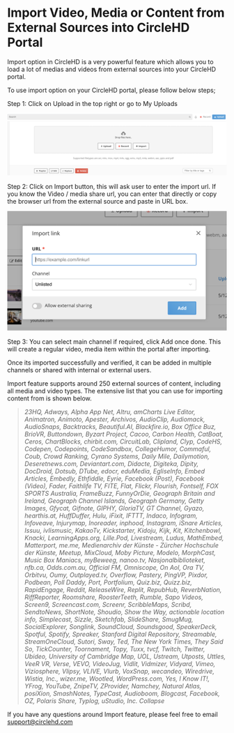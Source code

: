 # Import Video, Media or Content from External Sources into CircleHD Portal

Import option in CircleHD is a very powerful feature which allows you to load a lot of medias and videos from external sources into your CircleHD portal. 

To use import option on your CircleHD portal, please follow below steps;

Step 1: Click on Upload in the top right or go to My Uploads

![My Upload Page](../.gitbook/assets/screen-shot-2020-05-19-at-8.16.41-pm.png)

Step 2: Click on Import button, this will ask user to enter the import url. If you know the Video / media share url, you can enter that directly or copy the browser url from the external source and paste in URL box. 

![Import Form](../.gitbook/assets/image%20%2833%29.png)

Step 3: You can select main channel if required, click Add once done. This will create a regular video, media item within the portal after importing.

Once its imported successfully and verified, it can be added in multiple channels or shared with internal or external users. 

Import feature supports around 250 external sources of content, including all media and video types. The extensive list that you can use for importing content from is shown below. 

> _23HQ, Adways, Alpha App Net, Altru, amCharts Live Editor, Animatron, Animoto, Apester, Archivos, AudioClip, Audiomack, AudioSnaps, Backtracks, Beautiful.AI, Blackfire.io, Box Office Buz, BrioVR, Buttondown, Byzart Project, Cacoo, Carbon Health, CatBoat, Ceros, ChartBlocks, chirbit.com, CircuitLab, Clipland, Clyp, CodeHS, Codepen, Codepoints, CodeSandbox, CollegeHumor, Commaful, Coub, Crowd Ranking, Cyrano Systems, Daily Mile, Dailymotion, Deseretnews.com, Deviantart.com, Didacte, Digiteka, Dipity, DocDroid, Dotsub, DTube, edocr, eduMedia, EgliseInfo, Embed Articles, Embedly, Ethfiddle, Eyrie, Facebook \(Post\), Facebook \(Video\), Fader, Faithlife TV, FITE, Flat, Flickr, Flourish, Fontself, FOX SPORTS Australia, FrameBuzz, FunnyOrDie, Geograph Britain and Ireland, Geograph Channel Islands, Geograph Germany, Getty Images, Gfycat, Gifnote, GIPHY, GloriaTV, GT Channel, Gyazo, hearthis.at, HuffDuffer, Hulu, iFixit, IFTTT, Indaco, Infogram, Infoveave, Injurymap, Inoreader, inphood, Instagram, iSnare Articles, Issuu, ivlismusic, KakaoTv, Kickstarter, Kidoju, Kijk, Kit, Kitchenbowl, Knacki, LearningApps.org, Lille.Pod, Livestream, Ludus, MathEmbed, Matterport, me.me, Medienarchiv der Künste - Zürcher Hochschule der Künste, Meetup, MixCloud, Moby Picture, Modelo, MorphCast, Music Box Maniacs, myBeweeg, nanoo.tv, Nasjonalbiblioteket, nfb.ca, Odds.com.au, Official FM, Omniscope, On Aol, Ora TV, Orbitvu, Oumy, Outplayed.tv, Overflow, Pastery, PingVP, Pixdor, Podbean, Poll Daddy, Port, Portfolium, Quiz.biz, Quizz.biz, RapidEngage, Reddit, ReleaseWire, Replit, RepubHub, ReverbNation, RiffReporter, Roomshare, RoosterTeeth, Rumble, Sapo Videos, Screen9, Screencast.com, Screenr, ScribbleMaps, Scribd, SendtoNews, ShortNote, Shoudio, Show the Way, actionable location info, Simplecast, Sizzle, Sketchfab, SlideShare, SmugMug, SocialExplorer, Songlink, SoundCloud, Soundsgood, SpeakerDeck, Spotful, Spotify, Spreaker, Stanford Digital Repository, Streamable, StreamOneCloud, Sutori, Sway, Ted, The New York Times, They Said So, TickCounter, Toornament, Topy, Tuxx, tvcf, Twitch, Twitter, Ubideo, University of Cambridge Map, UOL, Ustream, Utposts, Uttles, VeeR VR, Verse, VEVO, VideoJug, Vidlit, Vidmizer, Vidyard, Vimeo, Viziosphere, Vlipsy, VLIVE, Vlurb, VoxSnap, wecandeo, Wiredrive, Wistia, Inc., wizer.me, Wootled, WordPress.com, Yes, I Know IT!, YFrog, YouTube, ZnipeTV, ZProvider, Namchey, Natural Atlas, posiXion, SmashNotes, TypeCast, Audioboom, Blogcast, Facebook, OZ, Polaris Share, Typlog, uStudio, Inc. Collapse_

If you have any questions around Import feature, please feel free to email support@circlehd.com  

